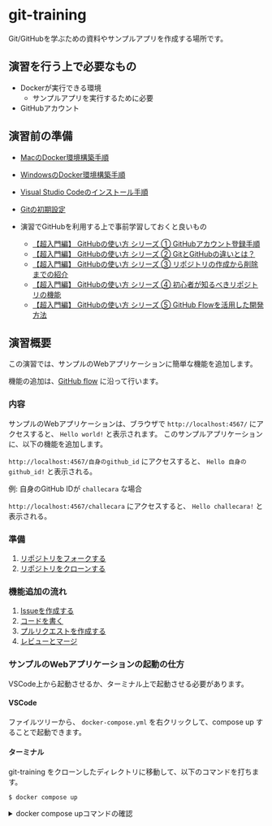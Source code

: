 # git-training
Git/GitHubを学ぶための資料やサンプルアプリを作成する場所です。

## 演習を行う上で必要なもの

- Dockerが実行できる環境
  - サンプルアプリを実行するために必要
- GitHubアカウント

## 演習前の準備

- [MacのDocker環境構築手順](./doc/setup-mac.md)
- [WindowsのDocker環境構築手順](./doc/setup-windows.md)
- [Visual Studio Codeのインストール手順](./doc/setup-vscode.md)
- [Gitの初期設定](./doc/setup-git.md)

- 演習でGitHubを利用する上で事前学習しておくと良いもの
  - [【超入門編】 GitHubの使い方 シリーズ ① GitHubアカウント登録手順](https://www.youtube.com/watch?v=SYVu3DymYfc)
  - [【超入門編】 GitHubの使い方 シリーズ ② GitとGitHubの違いとは？](https://www.youtube.com/watch?v=A4gSBUSAjNw)
  - [【超入門編】 GitHubの使い方 シリーズ ③ リポジトリの作成から削除までの紹介](https://www.youtube.com/watch?v=FIp142zbMps)
  - [【超入門編】 GitHubの使い方 シリーズ ④ 初心者が知るべきリポジトリの機能](https://www.youtube.com/watch?v=zYsvftVsWMs)
  - [【超入門編】 GitHubの使い方 シリーズ ⑤ GitHub Flowを活用した開発方法](https://www.youtube.com/watch?v=Q2oLox6-yTM)

## 演習概要

この演習では、サンプルのWebアプリケーションに簡単な機能を追加します。

機能の追加は、[GitHub flow](https://docs.github.com/en/get-started/quickstart/github-flow) に沿って行います。

### 内容

サンプルのWebアプリケーションは、ブラウザで `http://localhost:4567/` にアクセスすると、 `Hello world!` と表示されます。
このサンプルアプリケーションに、以下の機能を追加します。

`http://localhost:4567/自身のgithub_id` にアクセスすると、 `Hello 自身のgithub_id!` と表示される。

例: 自身のGitHub IDが `challecara` な場合

`http://localhost:4567/challecara` にアクセスすると、 `Hello challecara!` と表示される。

### 準備
1. [リポジトリをフォークする](./doc/fork.md)
2. [リポジトリをクローンする](./doc/clone.md)

### 機能追加の流れ
1. [Issueを作成する](./doc/issue.md)
2. [コードを書く](./doc/coding.md)
3. [プルリクエストを作成する](./doc/pull_request.md)
4. [レビューとマージ](./doc/review_merge.md)

### サンプルのWebアプリケーションの起動の仕方
VSCode上から起動させるか、ターミナル上で起動させる必要があります。

#### VSCode
ファイルツリーから、 `docker-compose.yml` を右クリックして、compose up することで起動できます。

#### ターミナル
git-training をクローンしたディレクトリに移動して、以下のコマンドを打ちます。

```
$ docker compose up
```


<details>
<summary>docker compose upコマンドの確認</summary>

``` .sh
 ❯ docker compose up
Sending build context to Docker daemon  13.83MB
Step 1/10 : FROM ruby:3.1.2
 ---> 9652d0b40707
Step 2/10 : ENV APP_ROOT=/src
 ---> Using cache
 ---> 3a7dc27ccee3
Step 3/10 : RUN set -ex
 ---> Using cache
 ---> ce770f948344
Step 4/10 : RUN apt-get update -qq
 ---> Using cache
 ---> 13b24abc6d1f
Step 5/10 : RUN mkdir $APP_ROOT
 ---> Using cache
 ---> b6c7509e72a3
Step 6/10 : WORKDIR $APP_ROOT
 ---> Using cache
 ---> 3c6cc99464b5
Step 7/10 : ADD ./Gemfile $APP_ROOT/Gemfile
 ---> Using cache
 ---> f982c1ebf83d
Step 8/10 : ADD ./Gemfile.lock $APP_ROOT/Gemfile.lock
 ---> Using cache
 ---> f22145e66cbb
Step 9/10 : RUN gem install bundler -v 2.3.15
 ---> Using cache
 ---> 6169f043fa0c
Step 10/10 : RUN bundle install -j4
 ---> Running in 9e5732857b6f
Fetching gem metadata from https://rubygems.org/.........
Using bundler 2.3.15
Using ruby2_keywords 0.0.5
Fetching multi_json 1.15.0
Fetching rspec-support 3.11.0
Fetching diff-lcs 1.5.0
Fetching rack 2.2.3.1
Installing multi_json 1.15.0
Installing rspec-support 3.11.0
Installing diff-lcs 1.5.0
Installing rack 2.2.3.1
Fetching tilt 2.0.10
Fetching webrick 1.7.0
Installing tilt 2.0.10
Installing webrick 1.7.0
Fetching mustermann 1.1.1
Fetching rspec-core 3.11.0
Installing mustermann 1.1.1
Fetching rspec-expectations 3.11.0
Fetching rspec-mocks 3.11.1
Installing rspec-core 3.11.0
Installing rspec-expectations 3.11.0
Installing rspec-mocks 3.11.1
Fetching rack-protection 2.2.0
Installing rack-protection 2.2.0
Fetching rack-test 1.1.0
Fetching sinatra 2.2.0
Fetching rspec 3.11.0
Installing rspec 3.11.0
Installing rack-test 1.1.0
Installing sinatra 2.2.0
Fetching sinatra-contrib 2.2.0
Installing sinatra-contrib 2.2.0
Bundle complete! 5 Gemfile dependencies, 17 gems now installed.
Use `bundle info [gemname]` to see where a bundled gem is installed.
Removing intermediate container 9e5732857b6f
 ---> 3c7848877c1b
Successfully built 3c7848877c1b
Successfully tagged git-training_app:latest

Use 'docker scan' to run Snyk tests against images to find vulnerabilities and learn how to fix them
[+] Running 2/2
 ⠿ Network git-training_default  Created                                                                                                                                                       0.0s
 ⠿ Container git-training-app-1  Created                                                                                                                                                       0.0s
Attaching to git-training-app-1
git-training-app-1  | [2022-08-13 05:32:23] INFO  WEBrick 1.7.0
git-training-app-1  | [2022-08-13 05:32:23] INFO  ruby 3.1.2 (2022-04-12) [x86_64-linux]
git-training-app-1  | == Sinatra (v2.2.0) has taken the stage on 4567 for development with backup from WEBrick
git-training-app-1  | [2022-08-13 05:32:23] INFO  WEBrick::HTTPServer#start: pid=1 port=4567
```
</details>
